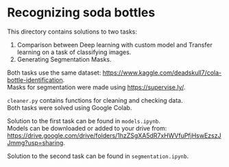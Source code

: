 # Recognizing soda bottles
This directory contains solutions to two tasks:
1. Comparison between Deep learning with custom model and Transfer 
   learning on a task of classifying images.
1. Generating Segmentation Masks.

Both tasks use the same dataset:
https://www.kaggle.com/deadskull7/cola-bottle-identification. \
Masks for segmentation were made using https://supervise.ly/.

`cleaner.py` contains functions for cleaning and checking data.\
Both tasks were solved using Google Colab.


Solution to the first task can be found in `models.ipynb`. \
Models can be downloaded or added to your drive from: 
https://drive.google.com/drive/folders/1hzZSgXA5dR7xHWVfuPfjHswEzszJJmmg?usp=sharing.


Solution to the second task can be found in `segmentation.ipynb`.
